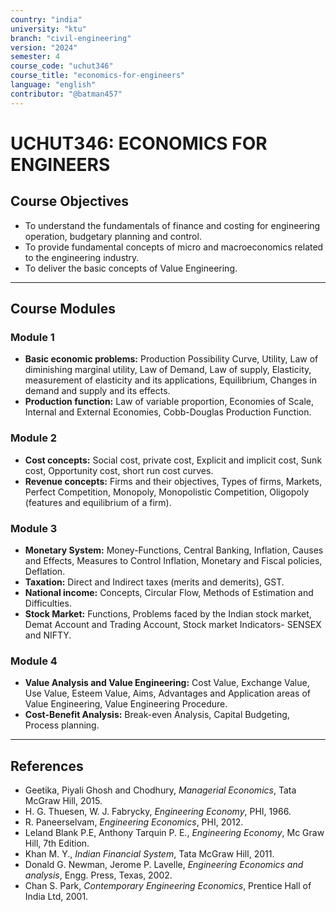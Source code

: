 ```yaml
---
country: "india"
university: "ktu"
branch: "civil-engineering"
version: "2024"
semester: 4
course_code: "uchut346"
course_title: "economics-for-engineers"
language: "english"
contributor: "@batman457"
---
```


# UCHUT346: ECONOMICS FOR ENGINEERS

## Course Objectives
- To understand the fundamentals of finance and costing for engineering operation, budgetary planning and control.
- To provide fundamental concepts of micro and macroeconomics related to the engineering industry.
- To deliver the basic concepts of Value Engineering.

---

## Course Modules

### Module 1
- **Basic economic problems:** Production Possibility Curve, Utility, Law of diminishing marginal utility, Law of Demand, Law of supply, Elasticity, measurement of elasticity and its applications, Equilibrium, Changes in demand and supply and its effects.
- **Production function:** Law of variable proportion, Economies of Scale, Internal and External Economies, Cobb-Douglas Production Function.

### Module 2
- **Cost concepts:** Social cost, private cost, Explicit and implicit cost, Sunk cost, Opportunity cost, short run cost curves.
- **Revenue concepts:** Firms and their objectives, Types of firms, Markets, Perfect Competition, Monopoly, Monopolistic Competition, Oligopoly (features and equilibrium of a firm).

### Module 3
- **Monetary System:** Money-Functions, Central Banking, Inflation, Causes and Effects, Measures to Control Inflation, Monetary and Fiscal policies, Deflation.
- **Taxation:** Direct and Indirect taxes (merits and demerits), GST.
- **National income:** Concepts, Circular Flow, Methods of Estimation and Difficulties.
- **Stock Market:** Functions, Problems faced by the Indian stock market, Demat Account and Trading Account, Stock market Indicators- SENSEX and NIFTY.

### Module 4
- **Value Analysis and Value Engineering:** Cost Value, Exchange Value, Use Value, Esteem Value, Aims, Advantages and Application areas of Value Engineering, Value Engineering Procedure.
- **Cost-Benefit Analysis:** Break-even Analysis, Capital Budgeting, Process planning.

---

## References
- Geetika, Piyali Ghosh and Chodhury, *Managerial Economics*, Tata McGraw Hill, 2015.
- H. G. Thuesen, W. J. Fabrycky, *Engineering Economy*, PHI, 1966.
- R. Paneerselvam, *Engineering Economics*, PHI, 2012.
- Leland Blank P.E, Anthony Tarquin P. Ε., *Engineering Economy*, Mc Graw Hill, 7th Edition.
- Khan M. Y., *Indian Financial System*, Tata McGraw Hill, 2011.
- Donald G. Newman, Jerome P. Lavelle, *Engineering Economics and analysis*, Engg. Press, Texas, 2002.
- Chan S. Park, *Contemporary Engineering Economics*, Prentice Hall of India Ltd, 2001.
